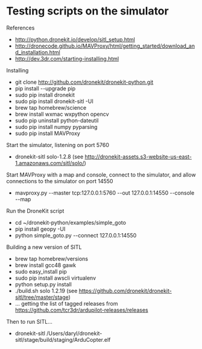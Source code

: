 # Testing scripts on the simulator

References
+ http://python.dronekit.io/develop/sitl_setup.html
+ http://dronecode.github.io/MAVProxy/html/getting_started/download_and_installation.html
+ http://dev.3dr.com/starting-installing.html

Installing
+ git clone http://github.com/dronekit/dronekit-python.git
+ pip install --upgrade pip
+ sudo pip install dronekit
+ sudo pip install dronekit-sitl -UI
+ brew tap homebrew/science
+ brew install wxmac wxpython opencv
+ sudo pip uninstall python-dateutil
+ sudo pip install numpy pyparsing
+ sudo pip install MAVProxy

Start the simulator, listening on port 5760
+ dronekit-sitl solo-1.2.8 (see http://dronekit-assets.s3-website-us-east-1.amazonaws.com/sitl/solo/)

Start MAVProxy with a map and console, connect to the simulator, and allow connections to the simulator on port 14550
+ mavproxy.py --master tcp:127.0.0.1:5760 --out 127.0.0.1:14550 --console --map

Run the DroneKit script
+ cd ~/dronekit-python/examples/simple_goto
+ pip install geopy -UI
+ python simple_goto.py --connect 127.0.0.1:14550

Building a new version of SITL
+ brew tap homebrew/versions
+ brew install gcc48 gawk
+ sudo easy_install pip
+ sudo pip install awscli virtualenv
+ python setup.py install
+ ./build.sh solo 1.2.19 (see https://github.com/dronekit/dronekit-sitl/tree/master/stage)
+ … getting the list of tagged releases from https://github.com/tcr3dr/ardupilot-releases/releases

Then to run SITL...
+ dronekit-sitl /Users/daryl/dronekit-sitl/stage/build/staging/ArduCopter.elf
